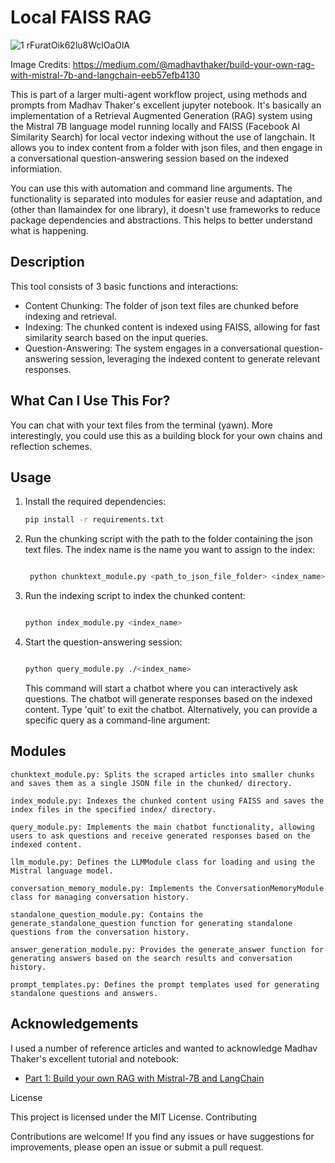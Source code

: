 
# Local FAISS RAG


![1 rFuratOik62lu8WclOaOlA](https://github.com/mrdavtan/Local_FAISS_RAG/assets/21132073/f1f66ea3-f18b-4625-98aa-2b182b9b2fd8)

Image Credits: https://medium.com/@madhavthaker/build-your-own-rag-with-mistral-7b-and-langchain-eeb57efb4130

This is part of a larger multi-agent workflow project, using methods and prompts from Madhav Thaker's excellent jupyter notebook. It's basically an implementation of a Retrieval Augmented Generation (RAG) system using the Mistral 7B language model running locally and FAISS (Facebook AI Similarity Search) for local vector indexing without the use of langchain. It allows you to index content from a folder with json files, and then engage in a conversational question-answering session based on the indexed informiation.

You can use this with automation and command line arguments. The functionality is separated into modules for easier reuse and adaptation, and (other than llamaindex for one library), it doesn't use frameworks to reduce package dependencies and abstractions. This helps to better understand what is happening.

## Description

This tool consists of 3 basic functions and interactions:
- Content Chunking: The folder of json text files are chunked before indexing and retrieval.
- Indexing: The chunked content is indexed using FAISS, allowing for fast similarity search based on the input queries.
- Question-Answering: The system engages in a conversational question-answering session, leveraging the indexed content to generate relevant responses.

## What Can I Use This For?

You can chat with your text files from the terminal (yawn). More interestingly, you could use this as a building block for your own chains and reflection schemes.

## Usage

1. Install the required dependencies:
   ```bash
   pip install -r requirements.txt

   ```

2. Run the chunking script with the path to the folder containing the json text files. The index name is the name you want to assign to the index:

   ```bash

    python chunktext_module.py <path_to_json_file_folder> <index_name>

   ```

3. Run the indexing script to index the chunked content:

   ```bash

   python index_module.py <index_name>

   ```
4. Start the question-answering session:

    ```bash

    python query_module.py ./<index_name>

    ```

   This command will start a chatbot where you can interactively ask questions. The chatbot will generate responses based on the indexed content. Type 'quit' to exit the chatbot. Alternatively, you can provide a specific query as a command-line argument:

## Modules

    chunktext_module.py: Splits the scraped articles into smaller chunks and saves them as a single JSON file in the chunked/ directory.

    index_module.py: Indexes the chunked content using FAISS and saves the index files in the specified index/ directory.

    query_module.py: Implements the main chatbot functionality, allowing users to ask questions and receive generated responses based on the indexed content.

    llm_module.py: Defines the LLMModule class for loading and using the Mistral language model.

    conversation_memory_module.py: Implements the ConversationMemoryModule class for managing conversation history.

    standalone_question_module.py: Contains the generate_standalone_question function for generating standalone questions from the conversation history.

    answer_generation_module.py: Provides the generate_answer function for generating answers based on the search results and conversation history.

    prompt_templates.py: Defines the prompt templates used for generating standalone questions and answers.

## Acknowledgements

I used a number of reference articles and wanted to acknowledge Madhav Thaker's excellent tutorial and notebook:
- [Part 1: Build your own RAG with Mistral-7B and LangChain](https://medium.com/@madhavthaker/build-your-own-rag-with-mistral-7b-and-langchain-eeb57efb4130)

License

This project is licensed under the MIT License.
Contributing

Contributions are welcome! If you find any issues or have suggestions for improvements, please open an issue or submit a pull request.

